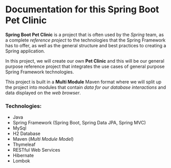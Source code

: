 # Documentation for this Spring Boot Pet Clinic

__Spring Boot Pet Clinic__ is a project that is often used by the _Spring_ team, as a complete _reference project_ to the technologies that the Spring Framework has to offer, as well as 
the general structure and best practices to creating a Spring application. 

In this project, we will create our own __Pet Clinic__ and this will be our general purpose
reference project that integrates the use cases of general purpose Spring Framework technologies.

This project is built in a __Multi Module__ Maven format where we will split up the project into modules that contain _data for our database interactions_
and data displayed on the _web browser_.

### Technologies:
- Java
- Spring Framework (Spring Boot, Spring Data JPA, Spring MVC)
- MySql
- H2 Database
- Maven (_Multi Module Model_)
- Thymeleaf
- RESTful Web Services
- Hibernate
- Lombok


